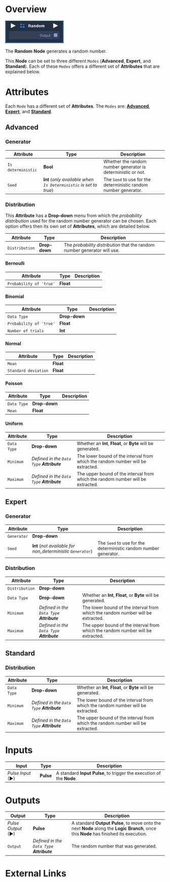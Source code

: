# Overview

![The Random Node.](../../.gitbook/assets/node-random.png)

The **Random** **Node** generates a random number.

This **Node** can be set to three different `Modes` (**Advanced**, **Expert**, and **Standard**). Each of these `Modes` offers a different set of **Attributes** that are explained below.

# Attributes

Each `Mode` has a different set of **Attributes**. The `Modes` are: [**Advanced**](random.md#advanced), [**Expert**](random.md#expert), and [**Standard**](random.md#expert).

## Advanced

### Generator

|Attribute|Type|Description|
|---|---|---|
| `Is deterministic` | **Bool** | Whether the random number generator is deterministic or not. |
| `Seed` | **Int** (*only available when `Is Deterministic` is set to _true_*)| The `Seed` to use for the deterministic random number generator. |

### Distribution

This **Attribute** has a **Drop-down** menu from which the _probability distribution_ used for the random number generator can be chosen. Each option offers then its own set of **Attributes**, which are detailed below.

|Attribute|Type|Description|
|---|---|---|
| `Distribution` | **Drop-down** | The _probability distribution_ that the random number generator will use. |

#### Bernoulli

|Attribute|Type|Description|
|---|---|---|
| `Probability of 'true'` | **Float** | |
#### Binomial

|Attribute|Type|Description|
|---|---|---|
| `Data Type` | **Drop-down** | |
| `Probability of 'true'` | **Float** | |
| `Number of trials` | **Int** | |
#### Normal

|Attribute|Type|Description|
|---|---|---|
| `Mean` | **Float** | |
| `Standard deviation` | **Float** | |
#### Poisson

|Attribute|Type|Description|
|---|---|---|
| `Data Type` | **Drop-down** | |
| `Mean` | **Float** | |
#### Uniform

|Attribute|Type|Description|
|---|---|---|
| `Data Type` | **Drop-down** | Whether an **Int**, **Float**, or **Byte** will be generated. |
| `Minimum` | _Defined in the `Data Type` **Attribute**_ | The lower bound of the interval from which the random number will be extracted.|
| `Maximum` | _Defined in the `Data Type` **Attribute**_ | The upper bound of the interval from which the random number will be extracted.|




## Expert 

### Generator

|Attribute|Type|Description|
|---|---|---|
| `Generator` | **Drop-down** | |
| `Seed` | **Int** (*not available for non_deterministic `Generator`*) | The `Seed` to use for the deterministic random number generator. |

### Distribution

|Attribute|Type|Description|
|---|---|---|
| `Distribution` | **Drop-down** | |
| `Data Type` | **Drop-down** | Whether an **Int**, **Float**, or **Byte** will be generated. |
| `Minimum` | _Defined in the `Data Type` **Attribute**_ | The lower bound of the interval from which the random number will be extracted.|
| `Maximum` | _Defined in the `Data Type` **Attribute**_ | The upper bound of the interval from which the random number will be extracted.|
## Standard

### Distribution

|Attribute|Type|Description|
|---|---|---|
| `Data Type` | **Drop-down** | Whether an **Int**, **Float**, or **Byte** will be generated. |
| `Minimum` | _Defined in the `Data Type` **Attribute**_ | The lower bound of the interval from which the random number will be extracted.|
| `Maximum` | _Defined in the `Data Type` **Attribute**_ | The upper bound of the interval from which the random number will be extracted.|

# Inputs

|Input|Type|Description|
|---|---|---|
|*Pulse Input* (►)|**Pulse**|A standard **Input Pulse**, to trigger the execution of the **Node**.|

# Outputs

|Output|Type|Description|
|---|---|---|
|*Pulse Output* (►)|**Pulse**|A standard **Output Pulse**, to move onto the next **Node** along the **Logic Branch**, once this **Node** has finished its execution.|
| `Output` | _Defined in the `Data Type` **Attribute**_ | The random number that was generated. |


# External Links

